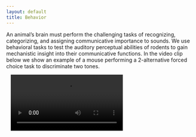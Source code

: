 ```yaml
---
layout: default
title: Behavior
--- 
```


An animal’s brain must perform the challenging tasks of recognizing, categorizing, and assigning communicative importance to sounds. We use behavioral tasks to test the auditory perceptual abilities of rodents to gain mechanistic insight into their communicative functions. In the video clip below we show an example of a mouse performing a 2-alternative forced choice task to discriminate two tones.

<div class="bigspacer"></div>

<div class="embed-responsive embed-responsive-16by9" style="max-width: 480px; margin: auto;">
  <video class="embed-responsive-item" preload="metadata" controls src="/video/behavior.mov#t=0.5"></video>
  </div>
